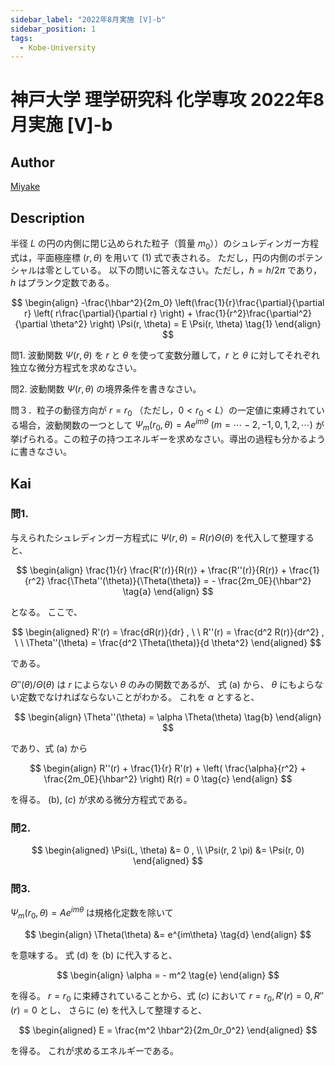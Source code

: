 ```yaml
---
sidebar_label: "2022年8月実施 [V]-b"
sidebar_position: 1
tags:
  - Kobe-University
---
```

# 神戸大学 理学研究科 化学専攻 2022年8月実施 \[V\]-b

## **Author**
[Miyake](https://miyake.github.io/exams/index.html)

## **Description**
半径 $L$ の円の内側に閉じ込められた粒子（質量 $m_0$））のシュレディンガー方程式は，平面極座標 $(r, \theta)$ を用いて (1) 式で表される。
ただし，円の内側のポテンシャルは零としている。
以下の問いに答えなさい。ただし，$\hbar = h / 2\pi$ であり，$h$ はプランク定数である。

$$
\begin{align}
-\frac{\hbar^2}{2m_0} \left(\frac{1}{r}\frac{\partial}{\partial r} \left( r\frac{\partial}{\partial r} \right) + \frac{1}{r^2}\frac{\partial^2}{\partial \theta^2} \right) \Psi(r, \theta) = E \Psi(r, \theta) \tag{1}
\end{align}
$$

問1. 波動関数 $\Psi(r, \theta)$ を $r$ と $\theta$ を使って変数分離して，$r$ と $\theta$ に対してそれぞれ独立な微分方程式を求めなさい。

問2. 波動関数 $\Psi(r, \theta)$ の境界条件を書きなさい。

問３．粒子の動径方向が $r=r_0$ （ただし，$0 < r_0 < L$）の一定値に束縛されている場合，波動関数の一つとして $\Psi_m(r_0, \theta) = Ae^{im\theta} \ (m=\cdots -2,-1, 0, 1, 2, \cdots)$ が挙げられる。この粒子の持つエネルギーを求めなさい。導出の過程も分かるように書きなさい。 


## **Kai**
### 問1.
与えられたシュレディンガー方程式に $\Psi(r,\theta)=R(r)\Theta(\theta)$ を代入して整理すると、

$$
  \begin{align}
  \frac{1}{r} \frac{R'(r)}{R(r)} + \frac{R''(r)}{R(r)} + \frac{1}{r^2} \frac{\Theta''(\theta)}{\Theta(\theta)} = - \frac{2m_0E}{\hbar^2}
  \tag{a}
  \end{align}
$$

となる。
ここで、

$$
  \begin{aligned}
  R'(r) = \frac{dR(r)}{dr}
  , \ \ 
  R''(r) = \frac{d^2 R(r)}{dr^2}
  , \ \ 
  \Theta''(\theta) = \frac{d^2 \Theta(\theta)}{d \theta^2}
  \end{aligned}
$$

である。

$\Theta''(\theta)/\Theta(\theta)$ は $r$ によらない $\theta$ のみの関数であるが、
式 (a) から、 $\theta$ にもよらない定数でなければならないことがわかる。
これを $\alpha$ とすると、

$$
  \begin{align}
  \Theta''(\theta) = \alpha \Theta(\theta)
  \tag{b}
  \end{align}
$$

であり、式 (a) から

$$
  \begin{align}
  R''(r) + \frac{1}{r} R'(r) + \left( \frac{\alpha}{r^2} + \frac{2m_0E}{\hbar^2} \right) R(r) = 0
  \tag{c}
  \end{align}
$$

を得る。
(b), ($c$) が求める微分方程式である。

### 問2.

$$
  \begin{aligned}
  \Psi(L, \theta) &= 0
  , \\
  \Psi(r, 2 \pi) &= \Psi(r, 0)
  \end{aligned}
$$

### 問3.
$\Psi_m(r_0,\theta) = Ae^{im\theta}$ は規格化定数を除いて

$$
  \begin{align}
  \Theta(\theta) &= e^{im\theta}
  \tag{d}
  \end{align}
$$

を意味する。
式 (d) を (b) に代入すると、

$$
  \begin{align}
  \alpha = - m^2
  \tag{e}
  \end{align}
$$

を得る。
$r=r_0$ に束縛されていることから、式 ($c$) において $r=r_0, R'(r)=0, R''(r)=0$ とし、
さらに (e) を代入して整理すると、

$$
  \begin{aligned}
  E = \frac{m^2 \hbar^2}{2m_0r_0^2}
  \end{aligned}
$$

を得る。
これが求めるエネルギーである。
